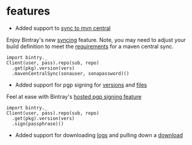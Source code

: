 # features

* Added support to [sync to mvn central](https://bintray.com/docs/api.html#_sync_version_artifacts_to_maven_central)

Enjoy Bintray's new [syncing](http://blog.bintray.com/2014/02/11/bintray-as-pain-free-gateway-to-maven-central/) feature. Note, you 
may need to adjust your build definition to meet the [requirements](https://docs.sonatype.org/display/Repository/Central+Sync+Requirements) for a maven central sync.

    import bintry._
    Client(user, pass).repo(sub, repo)
      .get(pkg).version(vers)
      .mavenCentralSync(sonauser, sonapassword)()
    
* Added support for pgp signing for [versions](https://bintray.com/docs/api.html#_gpg_sign_a_version) and [files](https://bintray.com/docs/api.html#_gpg_sign_a_file)

Feel at ease with Bintray's [hosted pgp signing feature](http://blog.bintray.com/2013/08/06/fight-crime-with-gpg/)

    import bintry._
    Client(user, pass).repo(sub, repo)
      .get(pkg).version(vers)
      .sign(passphrase)()
  
* Added support for downloading [logs](https://bintray.com/docs/api.html#_list_package_download_log_files) and pulling down a [download](https://bintray.com/docs/api.html#_download_package_download_log_file)
